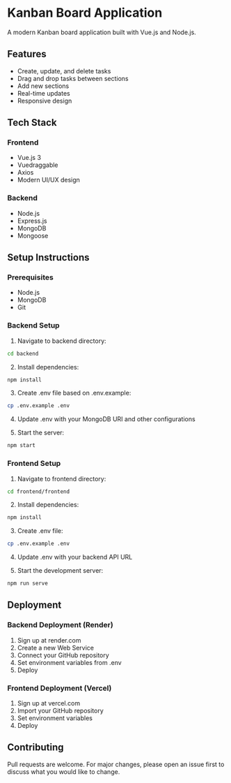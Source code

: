 # Kanban Board Application

A modern Kanban board application built with Vue.js and Node.js.

## Features

- Create, update, and delete tasks
- Drag and drop tasks between sections
- Add new sections
- Real-time updates
- Responsive design

## Tech Stack

### Frontend
- Vue.js 3
- Vuedraggable
- Axios
- Modern UI/UX design

### Backend
- Node.js
- Express.js
- MongoDB
- Mongoose

## Setup Instructions

### Prerequisites
- Node.js
- MongoDB
- Git

### Backend Setup
1. Navigate to backend directory:
```bash
cd backend
```

2. Install dependencies:
```bash
npm install
```

3. Create .env file based on .env.example:
```bash
cp .env.example .env
```

4. Update .env with your MongoDB URI and other configurations

5. Start the server:
```bash
npm start
```

### Frontend Setup
1. Navigate to frontend directory:
```bash
cd frontend/frontend
```

2. Install dependencies:
```bash
npm install
```

3. Create .env file:
```bash
cp .env.example .env
```

4. Update .env with your backend API URL

5. Start the development server:
```bash
npm run serve
```

## Deployment

### Backend Deployment (Render)
1. Sign up at render.com
2. Create a new Web Service
3. Connect your GitHub repository
4. Set environment variables from .env
5. Deploy

### Frontend Deployment (Vercel)
1. Sign up at vercel.com
2. Import your GitHub repository
3. Set environment variables
4. Deploy

## Contributing
Pull requests are welcome. For major changes, please open an issue first to discuss what you would like to change.
